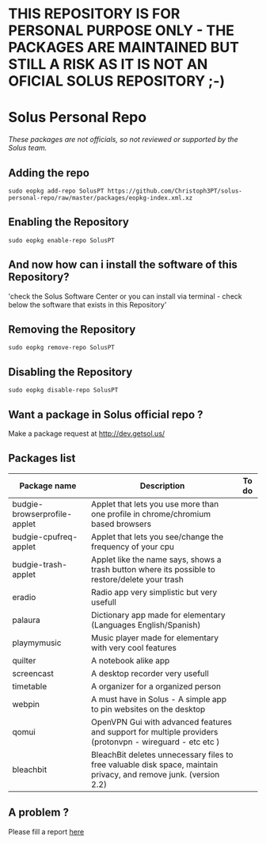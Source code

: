 # THIS REPOSITORY IS FOR PERSONAL PURPOSE ONLY - THE PACKAGES ARE MAINTAINED BUT STILL A RISK AS IT IS NOT AN OFICIAL SOLUS REPOSITORY ;-)


Solus Personal Repo
====================

*These packages are not officials, so not reviewed or supported by the Solus team.*

## Adding the repo

`sudo eopkg add-repo SolusPT https://github.com/Christoph3PT/solus-personal-repo/raw/master/packages/eopkg-index.xml.xz`
 
## Enabling the Repository

`sudo eopkg enable-repo SolusPT`

## And now how can i install the software of this Repository?

'check the Solus Software Center or you can install via terminal - check below the software that exists in this Repository'

## Removing the Repository

`sudo eopkg remove-repo SolusPT`

## Disabling the Repository

`sudo eopkg disable-repo SolusPT`

## Want a package in Solus official repo ?

Make a package request at <http://dev.getsol.us/>


## Packages list


| Package name| Description | To do
| --- | --- | ---
| budgie-browserprofile-applet | Applet that lets you use more than one profile in chrome/chromium based browsers |  
| budgie-cpufreq-applet | Applet that lets you see/change the frequency of your cpu                        | 
| budgie-trash-applet   | Applet like the name says, shows a trash button where its possible to restore/delete your trash | 
| eradio | Radio app very simplistic but very usefull |
| palaura | Dictionary app made for elementary (Languages English/Spanish) |
| playmymusic | Music player made for elementary with very cool features |
| quilter | A notebook alike app |
| screencast | A desktop recorder very usefull |
| timetable | A organizer for a organized person |
| webpin | A must have in Solus - A simple app to pin websites on the desktop |
| qomui  | OpenVPN Gui with advanced features and support for multiple providers (protonvpn - wireguard - etc etc ) |
| bleachbit | BleachBit deletes unnecessary files to free valuable disk space, maintain privacy, and remove junk. (version 2.2) |



## A problem ?

Please fill a report [here](https://gitlab.com/Solus_PT/solus-personal-repo/issues)
